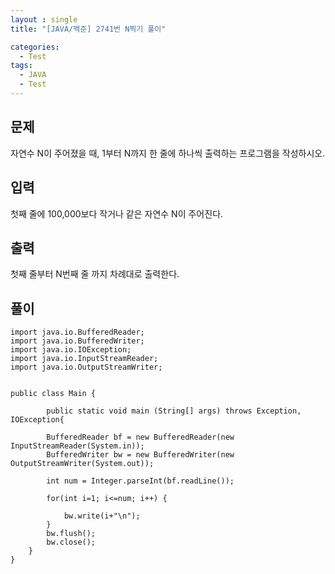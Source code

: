 ```yaml
---
layout : single
title: "[JAVA/백준] 2741번 N찍기 풀이"

categories:
  - Test
tags:
  - JAVA
  - Test
---
```



## 문제

자연수 N이 주어졌을 때, 1부터 N까지 한 줄에 하나씩 출력하는 프로그램을 작성하시오.

## 입력

첫째 줄에 100,000보다 작거나 같은 자연수 N이 주어진다.

## 출력

첫째 줄부터 N번째 줄 까지 차례대로 출력한다.

## 풀이

~~~
import java.io.BufferedReader;
import java.io.BufferedWriter;
import java.io.IOException;
import java.io.InputStreamReader;
import java.io.OutputStreamWriter;


public class Main {
    
    	public static void main (String[] args) throws Exception, IOException{
		
		BufferedReader bf = new BufferedReader(new InputStreamReader(System.in));
		BufferedWriter bw = new BufferedWriter(new OutputStreamWriter(System.out));

		int num = Integer.parseInt(bf.readLine());
		
		for(int i=1; i<=num; i++) {
			
			bw.write(i+"\n");
		}
		bw.flush();
		bw.close();
	}
}
~~~
